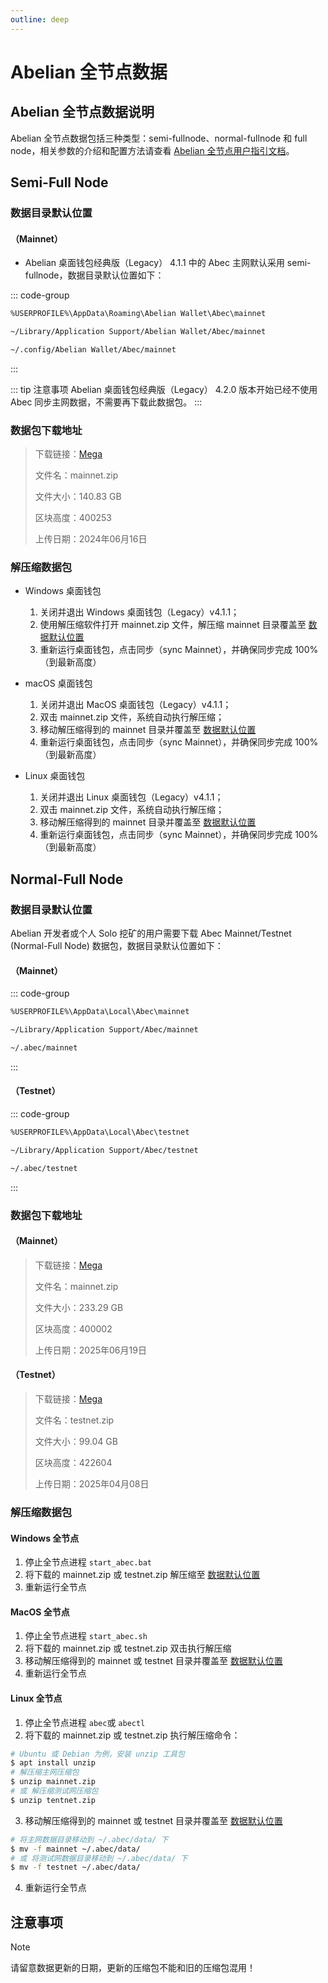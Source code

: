 ```yaml
---
outline: deep
---
```


# Abelian 全节点数据

## Abelian 全节点数据说明

Abelian 全节点数据包括三种类型：semi-fullnode、normal-fullnode 和 full node，相关参数的介绍和配置方法请查看 [Abelian 全节点用户指引文档](/zh/guide/cli-full-node#_2-配置-abec)。

## Semi-Full Node

### 数据目录默认位置

#### （Mainnet）

- Abelian 桌面钱包经典版（Legacy） 4.1.1 中的 Abec 主网默认采用 semi-fullnode，数据目录默认位置如下：

::: code-group

```txt [Windows]
%USERPROFILE%\AppData\Roaming\Abelian Wallet\Abec\mainnet
```

```txt [MacOS]
~/Library/Application Support/Abelian Wallet/Abec/mainnet
```

```txt [Linux]
~/.config/Abelian Wallet/Abec/mainnet
```
:::

::: tip 注意事项
Abelian 桌面钱包经典版（Legacy） 4.2.0 版本开始已经不使用 Abec 同步主网数据，不需要再下载此数据包。
:::

### 数据包下载地址

> 下载链接：[Mega](https://mega.nz/file/tzVAHbyR#UsDY4lKMhEn0W0O_XUimOngMzksuvnj1yGrCWDfI0mE)
> 
> 文件名：mainnet.zip
> 
> 文件大小：140.83 GB
> 
> 区块高度：400253
> 
> 上传日期：2024年06月16日

### 解压缩数据包

- Windows 桌面钱包
  1. 关闭并退出 Windows 桌面钱包（Legacy）v4.1.1；
  2. 使用解压缩软件打开 mainnet.zip 文件，解压缩 mainnet 目录覆盖至 [数据默认位置](#数据目录默认位置)
  3. 重新运行桌面钱包，点击同步（sync Mainnet），并确保同步完成 100%（到最新高度）

- macOS 桌面钱包
  1. 关闭并退出 MacOS 桌面钱包（Legacy）v4.1.1；
  2. 双击 mainnet.zip 文件，系统自动执行解压缩；
  3. 移动解压缩得到的 mainnet 目录并覆盖至 [数据默认位置](#数据目录默认位置)
  4. 重新运行桌面钱包，点击同步（sync Mainnet），并确保同步完成 100%（到最新高度）

- Linux 桌面钱包
  1. 关闭并退出 Linux 桌面钱包（Legacy）v4.1.1；
  2. 双击 mainnet.zip 文件，系统自动执行解压缩；
  3. 移动解压缩得到的 mainnet 目录并覆盖至 [数据默认位置](#数据目录默认位置)
  4. 重新运行桌面钱包，点击同步（sync Mainnet），并确保同步完成 100%（到最新高度）

## Normal-Full Node

### 数据目录默认位置

Abelian 开发者或个人 Solo 挖矿的用户需要下载 Abec Mainnet/Testnet (Normal-Full Node) 数据包，数据目录默认位置如下：

#### （Mainnet）
::: code-group

```txt [Windows]
%USERPROFILE%\AppData\Local\Abec\mainnet
```

```txt [MacOS]
~/Library/Application Support/Abec/mainnet
```

```txt [Linux]
~/.abec/mainnet
```
:::

#### （Testnet）

::: code-group

```txt [Windows]
%USERPROFILE%\AppData\Local\Abec\testnet
```

```txt [MacOS]
~/Library/Application Support/Abec/testnet
```

```txt [Linux]
~/.abec/testnet
```
:::

### 数据包下载地址

#### （Mainnet）

> 下载链接：[Mega](https://mega.nz/file/YvkwgK4B#Lo3Q9WnD5WOP6CLUZjtRfzlYTCw0ikjHiuVchx5fxl4)
> 
> 文件名：mainnet.zip
> 
> 文件大小：233.29 GB
> 
> 区块高度：400002
> 
> 上传日期：2025年06月19日

#### （Testnet）

> 下载链接：[Mega](https://mega.nz/file/Yvs0VDAL#UfIcwgB37sEMT31rjVZCZVZSj_5eKAYmaKalnd2sMrI)
> 
> 文件名：testnet.zip
> 
> 文件大小：99.04 GB
>
> 区块高度：422604
>
> 上传日期：2025年04月08日

###  解压缩数据包

#### Windows 全节点

1. 停止全节点进程 `start_abec.bat`
2. 将下载的 mainnet.zip 或 testnet.zip 解压缩至 [数据默认位置](#数据目录默认位置-1)
3. 重新运行全节点

#### MacOS 全节点

1. 停止全节点进程 `start_abec.sh`
2. 将下载的 mainnet.zip 或 testnet.zip 双击执行解压缩
3. 移动解压缩得到的 mainnet 或 testnet 目录并覆盖至 [数据默认位置](#数据目录默认位置-1)
4. 重新运行全节点

#### Linux 全节点
1. 停止全节点进程 `abec`或 `abectl`
2. 将下载的 mainnet.zip 或 testnet.zip 执行解压缩命令：
```bash
# Ubuntu 或 Debian 为例，安装 unzip 工具包
$ apt install unzip
# 解压缩主网压缩包
$ unzip mainnet.zip
# 或 解压缩测试网压缩包
$ unzip tentnet.zip
```
3. 移动解压缩得到的 mainnet 或 testnet 目录并覆盖至 [数据默认位置](#数据目录默认位置-1) 
```bash
# 将主网数据目录移动到 ~/.abec/data/ 下
$ mv -f mainnet ~/.abec/data/
# 或 将测试网数据目录移动到 ~/.abec/data/ 下
$ mv -f testnet ~/.abec/data/
```
4. 重新运行全节点

## 注意事项

> [!NOTE]
> 请留意数据更新的日期，更新的压缩包不能和旧的压缩包混用！
